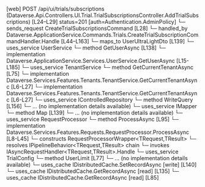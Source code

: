 [web] POST /api/ui/trials/subscriptions  (Dataverse.Api.Controllers.UI.Trial.TrialSubscriptionsController.AddTrialSubscriptions)  [L24–L29] status=201 [auth=Authentication.AdminPolicy]
  └─ sends_request CreateTrialSubscriptionsCommand [L28]
    └─ handled_by Dataverse.ApplicationService.Commands.Trials.CreateTrialSubscriptionCommandHandler.Handle [L44–L163]
      └─ maps_to UserUltraLightDto [L139]
      └─ uses_service UserService
        └─ method GetUserAsync [L138]
          └─ implementation Dataverse.ApplicationService.Services.UserService.GetUserAsync [L15-L185]
      └─ uses_service TenantService
        └─ method GetCurrentTenantAsync [L75]
          └─ implementation Dataverse.Services.Features.Tenants.TenantService.GetCurrentTenantAsync [L6-L27]
          └─ implementation Dataverse.Services.Features.Tenants.TenantService.GetCurrentTenantAsync [L6-L27]
      └─ uses_service IControlledRepository<User>
        └─ method WriteQuery [L156]
          └─ ... (no implementation details available)
      └─ uses_service IMapper
        └─ method Map [L139]
          └─ ... (no implementation details available)
      └─ uses_service RequestProcessor
        └─ method ProcessAsync [L95]
          └─ implementation Dataverse.Services.Features.Requests.RequestProcessor.ProcessAsync [L8-L45]
            └─ constructs RequestProcessorWrapper<TRequest,TResult>
            └─ resolves IPipelineBehavior<TRequest,TResult> chain
            └─ invokes IAsyncRequestHandler<TRequest,TResult>.Handle
      └─ uses_service TrialConfig
        └─ method UserLimit [L77]
          └─ ... (no implementation details available)
      └─ uses_cache IDistributedCache.SetRecordAsync [write] [L140]
      └─ uses_cache IDistributedCache.GetRecordAsync [read] [L135]
      └─ uses_cache IDistributedCache.GetRecordAsync [read] [L85]

